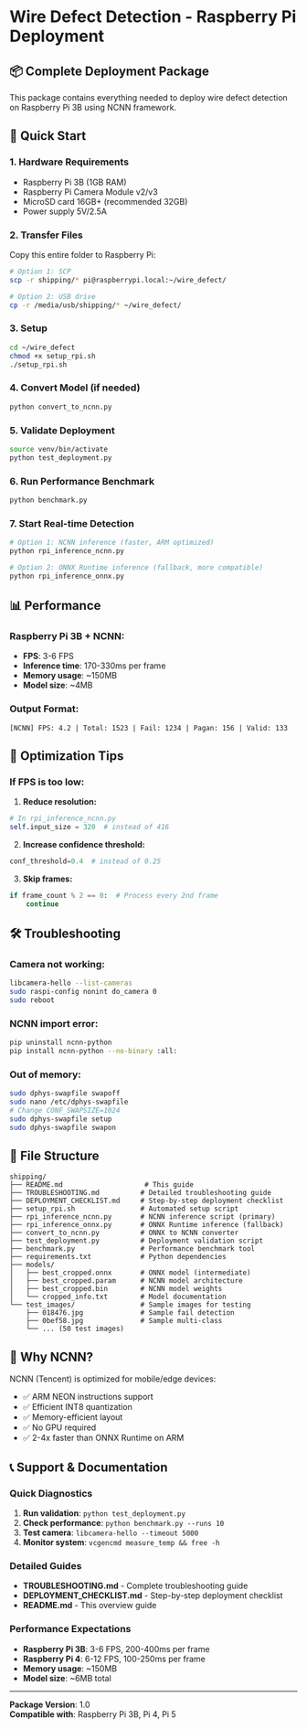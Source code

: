 # Wire Defect Detection - Raspberry Pi Deployment

## 📦 Complete Deployment Package

This package contains everything needed to deploy wire defect detection on Raspberry Pi 3B using NCNN framework.

## 🚀 Quick Start

### 1. Hardware Requirements
- Raspberry Pi 3B (1GB RAM)
- Raspberry Pi Camera Module v2/v3
- MicroSD card 16GB+ (recommended 32GB)
- Power supply 5V/2.5A

### 2. Transfer Files
Copy this entire folder to Raspberry Pi:
```bash
# Option 1: SCP
scp -r shipping/* pi@raspberrypi.local:~/wire_defect/

# Option 2: USB drive
cp -r /media/usb/shipping/* ~/wire_defect/
```

### 3. Setup
```bash
cd ~/wire_defect
chmod +x setup_rpi.sh
./setup_rpi.sh
```

### 4. Convert Model (if needed)
```bash
python convert_to_ncnn.py
```

### 5. Validate Deployment
```bash
source venv/bin/activate
python test_deployment.py
```

### 6. Run Performance Benchmark
```bash
python benchmark.py
```

### 7. Start Real-time Detection
```bash
# Option 1: NCNN inference (faster, ARM optimized)
python rpi_inference_ncnn.py

# Option 2: ONNX Runtime inference (fallback, more compatible)
python rpi_inference_onnx.py
```

## 📊 Performance

### Raspberry Pi 3B + NCNN:
- **FPS**: 3-6 FPS
- **Inference time**: 170-330ms per frame
- **Memory usage**: ~150MB
- **Model size**: ~4MB

### Output Format:
```
[NCNN] FPS: 4.2 | Total: 1523 | Fail: 1234 | Pagan: 156 | Valid: 133
```

## 🔧 Optimization Tips

### If FPS is too low:

1. **Reduce resolution:**
```python
# In rpi_inference_ncnn.py
self.input_size = 320  # instead of 416
```

2. **Increase confidence threshold:**
```python
conf_threshold=0.4  # instead of 0.25
```

3. **Skip frames:**
```python
if frame_count % 2 == 0:  # Process every 2nd frame
    continue
```

## 🛠️ Troubleshooting

### Camera not working:
```bash
libcamera-hello --list-cameras
sudo raspi-config nonint do_camera 0
sudo reboot
```

### NCNN import error:
```bash
pip uninstall ncnn-python
pip install ncnn-python --no-binary :all:
```

### Out of memory:
```bash
sudo dphys-swapfile swapoff
sudo nano /etc/dphys-swapfile
# Change CONF_SWAPSIZE=1024
sudo dphys-swapfile setup
sudo dphys-swapfile swapon
```

## 📁 File Structure

```
shipping/
├── README.md                    # This guide
├── TROUBLESHOOTING.md          # Detailed troubleshooting guide
├── DEPLOYMENT_CHECKLIST.md     # Step-by-step deployment checklist
├── setup_rpi.sh                # Automated setup script
├── rpi_inference_ncnn.py       # NCNN inference script (primary)
├── rpi_inference_onnx.py       # ONNX Runtime inference (fallback)
├── convert_to_ncnn.py          # ONNX to NCNN converter
├── test_deployment.py          # Deployment validation script
├── benchmark.py                # Performance benchmark tool
├── requirements.txt            # Python dependencies
├── models/
│   ├── best_cropped.onnx       # ONNX model (intermediate)
│   ├── best_cropped.param      # NCNN model architecture
│   ├── best_cropped.bin        # NCNN model weights
│   └── cropped_info.txt        # Model documentation
└── test_images/                # Sample images for testing
    ├── 018476.jpg              # Sample fail detection
    ├── 0bef58.jpg              # Sample multi-class
    └── ... (50 test images)
```

## 🎯 Why NCNN?

NCNN (Tencent) is optimized for mobile/edge devices:
- ✅ ARM NEON instructions support
- ✅ Efficient INT8 quantization
- ✅ Memory-efficient layout
- ✅ No GPU required
- ✅ 2-4x faster than ONNX Runtime on ARM

## 📞 Support & Documentation

### Quick Diagnostics
1. **Run validation**: `python test_deployment.py`
2. **Check performance**: `python benchmark.py --runs 10`
3. **Test camera**: `libcamera-hello --timeout 5000`
4. **Monitor system**: `vcgencmd measure_temp && free -h`

### Detailed Guides
- **TROUBLESHOOTING.md** - Complete troubleshooting guide
- **DEPLOYMENT_CHECKLIST.md** - Step-by-step deployment checklist
- **README.md** - This overview guide

### Performance Expectations
- **Raspberry Pi 3B**: 3-6 FPS, 200-400ms per frame
- **Raspberry Pi 4**: 6-12 FPS, 100-250ms per frame
- **Memory usage**: ~150MB
- **Model size**: ~6MB total

---
**Package Version**: 1.0  
**Compatible with**: Raspberry Pi 3B, Pi 4, Pi 5

